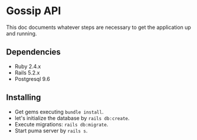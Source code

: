 # Gossip API

This doc documents whatever steps are necessary to get the
application up and running.

## Dependencies

* Ruby 2.4.x
* Rails 5.2.x
* Postgresql 9.6

## Installing

* Get gems executing `bundle install`.
* let's initialize the database by `rails db:create`.
* Execute migrations: `rails db:migrate`.
* Start puma server by `rails s`.